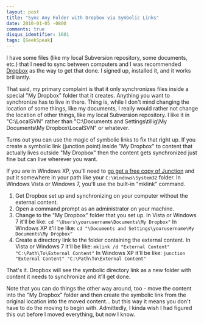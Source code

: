 ```yaml
---
layout: post
title: "Sync Any Folder with Dropbox via Symbolic Links"
date: 2010-01-05 -0800
comments: true
disqus_identifier: 1601
tags: [GeekSpeak]
---
```

I have some files (like my local Subversion repository, some documents,
etc.) that I need to sync between computers and I was recommended
[Dropbox](http://www.dropbox.com) as the way to get that done. I signed
up, installed it, and it works brilliantly.

That said, my primary complaint is that it only synchronizes files
inside a special "My Dropbox" folder that it creates. Anything you want
to synchronize has to live in there. Thing is, while I don't mind
changing the location of some things, like my documents, I really would
rather not change the location of other things, like my local Subversion
repository. I like it in "C:\\LocalSVN" rather than "C:\\Documents and
Settings\\tillig\\My Documents\\My Dropbox\\LocalSVN" or whatever.

Turns out you can use the magic of symbolic links to fix that right up.
If you create a symbolic link (junction point) inside "My Dropbox" to
content that actually lives outside "My Dropbox" then the content gets
synchronized just fine but can live wherever you want.

If you are in Windows XP, you'll need to [go get a free copy of
Junction](http://technet.microsoft.com/en-us/sysinternals/bb896768.aspx)
and put it somewhere in your path like your `C:\Windows\System32`
folder. In Windows Vista or Windows 7, you'll use the built-in "mklink"
command.

1. Get Dropbox set up and synchronizing on your computer without the
    external content.
2. Open a command prompt as an administrator on your machine.
3. Change to the "My Dropbox" folder that you set up.
    In Vista or Windows 7 it'll be like:
    `cd "\Users\yourusername\Documents\My Dropbox"`
    In Windows XP it'll be like:
    `cd "\Documents and Settings\yourusername\My Documents\My Dropbox"`
4. Create a directory link to the folder containing the external
    content.
    In Vista or Windows 7 it'll be like:
    `mklink /d "External Content" "C:\Path\To\External Content"`
    In Windows XP it'll be like:
    `junction "External Content" "C:\Path\To\External Content"`

That's it. Dropbox will see the symbolic directory link as a new folder
with content it needs to synchronize and it'll get done.

Note that you can do things the other way around, too - move the content
into the "My Dropbox" folder and then create the symbolic link from the
original location into the moved content... but this way it means you
don't have to do the moving to begin with. Admittedly, I kinda wish I
had figured this out before I moved everything, but now I know.
